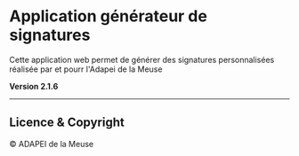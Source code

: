 # Application générateur de signatures

Cette application web permet de générer des signatures personnalisées réalisée par et pourr l'Adapei de la Meuse

**Version 2.1.6**

---

## Licence & Copyright

© ADAPEI de la Meuse
